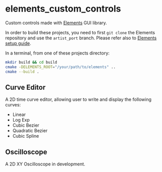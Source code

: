 # elements_custom_controls

Custom controls made with [Elements][1] GUI library.

In order to build these projects, you need to first `git clone` the Elements
repository and use the `artist_port` branch.
Please refer also to [Elements setup guide][2].

In a terminal, from one of these projects directory:

```sh
mkdir build && cd build
cmake -DELEMENTS_ROOT="/your/path/to/elements" ..
cmake --build .
```

## Curve Editor

A 2D time curve editor, allowing user to write and display the following curves:

- Linear
- Log Exp
- Cubic Bezier
- Quadratic Bezier
- Cubic Spline

## Oscilloscope

A 2D XY Oscilloscope in development.


[1]: https://github.com/cycfi/elements
[2]: https://cycfi.github.io/elements/setup
